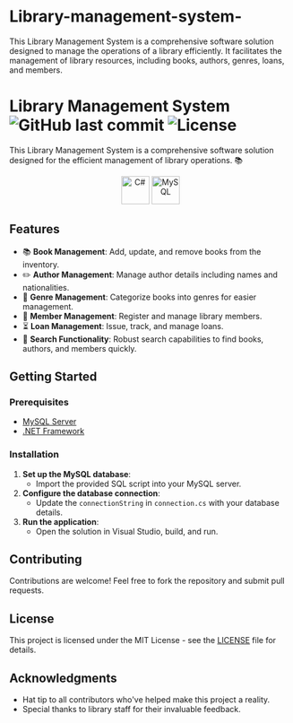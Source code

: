 # Library-management-system-
This Library Management System is a comprehensive software solution designed to manage the operations of a library efficiently. It facilitates the management of library resources, including books, authors, genres, loans, and members.

# Library Management System ![GitHub last commit](https://img.shields.io/github/last-commit/username/repository?color=green&style=flat-square) ![License](https://img.shields.io/github/license/username/repository?color=blue&style=flat-square)

This Library Management System is a comprehensive software solution designed for the efficient management of library operations. 📚

<p align="center">
  <img alt="C#" src="URL_TO_YOUR_CSHARP_ICON" width="50" height="50"/>
  <img alt="MySQL" src="URL_TO_YOUR_MYSQL_ICON" width="50" height="50"/>
  <!-- Add more icons here -->
</p>

## Features

- :books: **Book Management**: Add, update, and remove books from the inventory.
- :pencil2: **Author Management**: Manage author details including names and nationalities.
- :bookmark_tabs: **Genre Management**: Categorize books into genres for easier management.
- :busts_in_silhouette: **Member Management**: Register and manage library members.
- :hourglass_flowing_sand: **Loan Management**: Issue, track, and manage loans.
- :mag_right: **Search Functionality**: Robust search capabilities to find books, authors, and members quickly.

## Getting Started

### Prerequisites

- [MySQL Server](https://dev.mysql.com/downloads/mysql/)
- [.NET Framework](https://dotnet.microsoft.com/download/dotnet-framework)

### Installation

1. **Set up the MySQL database**:
   - Import the provided SQL script into your MySQL server.
2. **Configure the database connection**:
   - Update the `connectionString` in `connection.cs` with your database details.
3. **Run the application**:
   - Open the solution in Visual Studio, build, and run.

## Contributing

Contributions are welcome! Feel free to fork the repository and submit pull requests.

## License

This project is licensed under the MIT License - see the [LICENSE](LICENSE) file for details.

## Acknowledgments

- Hat tip to all contributors who've helped make this project a reality.
- Special thanks to library staff for their invaluable feedback.

